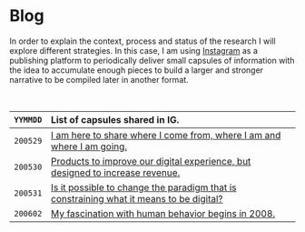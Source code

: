 # Blog

In order to explain the context, process and status of the research I will explore different strategies. In this case, I am using [Instagram](https://www.instagram.com/danielarmengolaltayo/) as a publishing platform to periodically deliver small capsules of information with the idea to accumulate enough pieces to build a larger and stronger narrative to be compiled later in another format.

<br>

| `YYMMDD` | List of capsules shared in IG. |
| -------- | :--- |
| `200529` | [I am here to share where I come from, where I am and where I am going.](capsules/200529) |
| `200530` | [Products to improve our digital experience, but designed to increase revenue.](capsules/200530) |
| `200531` | [Is it possible to change the paradigm that is constraining what it means to be digital?](capsules/200531) |
| `200602` | [My fascination with human behavior begins in 2008.](capsules/200602) |